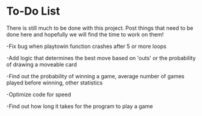 To-Do  List
================
There is still much to be done with this project. Post things that need to be done here and hopefully we will find the time to work on them!

-Fix bug when playtowin function crashes after 5 or more loops

-Add logic that determines the best move based on 'outs' or the probability of drawing a moveable card

-Find out the probability of winning a game, average number of games played before winning, other statistics

-Optimize code for speed

-Find out how long it takes for the program to play a game

